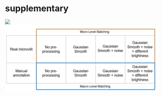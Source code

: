 # supplementary
<img src="https://github.com/miccaisashimi/supplementary/blob/master/seg.gif" width="512"/>

<img src="https://github.com/miccaisashimi/supplementary/blob/master/seg.png" width="512"/>
